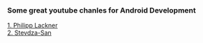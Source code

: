 ### Some great youtube chanles for Android Development

[1. Philipp Lackner](https://www.youtube.com/c/PhilippLackner)\
[2. Stevdza-San](https://www.youtube.com/c/StevdzaSan) 